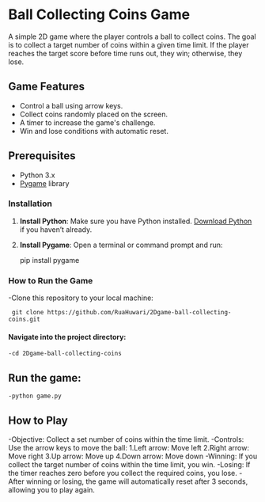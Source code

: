 # Ball Collecting Coins Game

A simple 2D game where the player controls a ball to collect coins. The goal is to collect a target number of coins within a given time limit. If the player reaches the target score before time runs out, they win; otherwise, they lose.

## Game Features
- Control a ball using arrow keys.
- Collect coins randomly placed on the screen.
- A timer to increase the game's challenge.
- Win and lose conditions with automatic reset.

## Prerequisites

- Python 3.x
- [Pygame](https://www.pygame.org/) library

### Installation

1. **Install Python**: Make sure you have Python installed. [Download Python](https://www.python.org/downloads/) if you haven’t already.
2. **Install Pygame**: Open a terminal or command prompt and run:
   
      pip install pygame
    

### How to Run the Game

 -Clone this repository to your local machine:
     
     git clone https://github.com/RuaHuwari/2Dgame-ball-collecting-coins.git

#### Navigate into the project directory:
    
    -cd 2Dgame-ball-collecting-coins

## Run the game:

    -python game.py

## How to Play

-Objective: Collect a set number of coins within the time limit.
-Controls:
Use the arrow keys to move the ball:
1.Left arrow: Move left
2.Right arrow: Move right
3.Up arrow: Move up
4.Down arrow: Move down
-Winning: If you collect the target number of coins within the time limit, you win.
-Losing: If the timer reaches zero before you collect the required coins, you lose.
-After winning or losing, the game will automatically reset after 3 seconds, allowing you to play again.
